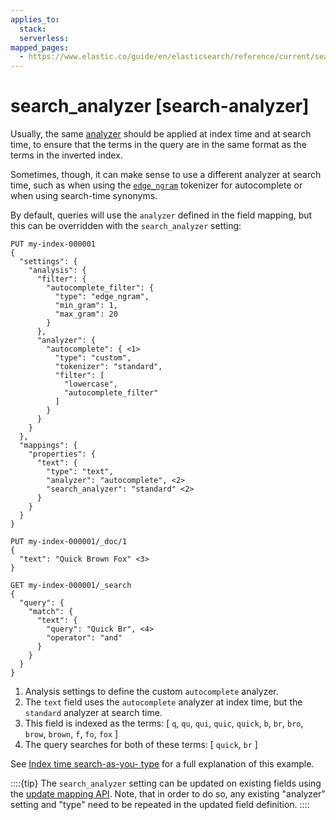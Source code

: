 ```yaml
---
applies_to:
  stack:
  serverless:
mapped_pages:
  - https://www.elastic.co/guide/en/elasticsearch/reference/current/search-analyzer.html
---
```


# search_analyzer [search-analyzer]

Usually, the same [analyzer](/reference/elasticsearch/mapping-reference/analyzer.md) should be applied at index time and at search time, to ensure that the terms in the query are in the same format as the terms in the inverted index.

Sometimes, though, it can make sense to use a different analyzer at search time, such as when using the  [`edge_ngram`](/reference/text-analysis/analysis-edgengram-tokenizer.md) tokenizer for autocomplete or when using search-time synonyms.

By default, queries will use the `analyzer` defined in the field mapping, but this can be overridden with the `search_analyzer` setting:

```console
PUT my-index-000001
{
  "settings": {
    "analysis": {
      "filter": {
        "autocomplete_filter": {
          "type": "edge_ngram",
          "min_gram": 1,
          "max_gram": 20
        }
      },
      "analyzer": {
        "autocomplete": { <1>
          "type": "custom",
          "tokenizer": "standard",
          "filter": [
            "lowercase",
            "autocomplete_filter"
          ]
        }
      }
    }
  },
  "mappings": {
    "properties": {
      "text": {
        "type": "text",
        "analyzer": "autocomplete", <2>
        "search_analyzer": "standard" <2>
      }
    }
  }
}

PUT my-index-000001/_doc/1
{
  "text": "Quick Brown Fox" <3>
}

GET my-index-000001/_search
{
  "query": {
    "match": {
      "text": {
        "query": "Quick Br", <4>
        "operator": "and"
      }
    }
  }
}
```

1. Analysis settings to define the custom `autocomplete` analyzer.
2. The `text` field uses the `autocomplete` analyzer at index time, but the `standard` analyzer at search time.
3. This field is indexed as the terms: [ `q`, `qu`, `qui`, `quic`, `quick`, `b`, `br`, `bro`, `brow`, `brown`, `f`, `fo`, `fox` ]
4. The query searches for both of these terms: [ `quick`, `br` ]


See [Index time search-as-you- type](https://www.elastic.co/guide/en/elasticsearch/guide/2.x/_index_time_search_as_you_type.html) for a full explanation of this example.

::::{tip}
The `search_analyzer` setting can be updated on existing fields using the [update mapping API](https://www.elastic.co/docs/api/doc/elasticsearch/operation/operation-indices-put-mapping). Note, that in order to do so, any existing "analyzer" setting and "type" need to be repeated in the updated field definition.
::::


